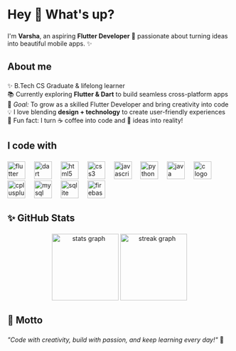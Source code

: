 <h1 align="left">Hey 👋 What's up?</h1>

###

<p align="left">I'm <b>Varsha</b>, an aspiring <b>Flutter Developer</b> 🚀 passionate about turning ideas into beautiful mobile apps. ✨</p>

###

<h2 align="left">About me</h2>

###

<p align="left">
✨ B.Tech CS Graduate & lifelong learner <br>
📚 Currently exploring <b>Flutter & Dart</b> to build seamless cross-platform apps <br>
🎯 <i>Goal:</i> To grow as a skilled Flutter Developer and bring creativity into code <br>
💡 I love blending <b>design + technology</b> to create user-friendly experiences <br>
🎲 Fun fact: I turn ☕ coffee into code and 💭 ideas into reality! <br>
</p>

###

<h2 align="left">I code with</h2>

###

<div align="left">
  <img src="https://cdn.jsdelivr.net/gh/devicons/devicon/icons/flutter/flutter-original.svg" height="40" alt="flutter logo"  />
  <img width="12" />
  <img src="https://cdn.jsdelivr.net/gh/devicons/devicon/icons/dart/dart-original.svg" height="40" alt="dart logo"  />
  <img width="12" />
  <img src="https://cdn.jsdelivr.net/gh/devicons/devicon/icons/html5/html5-original.svg" height="40" alt="html5 logo"  />
  <img width="12" />
  <img src="https://cdn.jsdelivr.net/gh/devicons/devicon/icons/css3/css3-original.svg" height="40" alt="css3 logo"  />
  <img width="12" />
  <img src="https://cdn.jsdelivr.net/gh/devicons/devicon/icons/javascript/javascript-original.svg" height="40" alt="javascript logo"  />
  <img width="12" />
  <img src="https://cdn.jsdelivr.net/gh/devicons/devicon/icons/python/python-original.svg" height="40" alt="python logo"  />
  <img width="12" />
  <img src="https://cdn.jsdelivr.net/gh/devicons/devicon/icons/java/java-original.svg" height="40" alt="java logo"  />
  <img width="12" />
  <img src="https://cdn.jsdelivr.net/gh/devicons/devicon/icons/c/c-original.svg" height="40" alt="c logo"  />
  <img width="12" />
  <img src="https://cdn.jsdelivr.net/gh/devicons/devicon/icons/cplusplus/cplusplus-original.svg" height="40" alt="cplusplus logo"  />
  <img width="12" />
  <img src="https://cdn.jsdelivr.net/gh/devicons/devicon/icons/mysql/mysql-original.svg" height="40" alt="mysql logo"  />
  <img width="12" />
  <img src="https://cdn.jsdelivr.net/gh/devicons/devicon/icons/sqlite/sqlite-original.svg" height="40" alt="sqlite logo"  />
  <img width="12" />
  <img src="https://www.vectorlogo.zone/logos/firebase/firebase-icon.svg" height="40" alt="firebase logo"  />
</div>

###

<h2 align="left">✨ GitHub Stats</h2>

###

<div align="center">
  <img src="https://github-readme-stats.vercel.app/api?username=varshakotian04-tech&show_icons=true&theme=radical" height="150" alt="stats graph"  />
  <img src="https://github-readme-streak-stats.herokuapp.com/?user=varshakotian04-tech&theme=radical" height="150" alt="streak graph"  />
</div>

###

<h2 align="left">🌸 Motto</h2>

###

<p align="left"><i>"Code with creativity, build with passion, and keep learning every day!"</i> 🌟</p>
